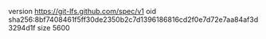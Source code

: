 version https://git-lfs.github.com/spec/v1
oid sha256:8bf7408461f5ff30de2350b2c7d1396186816cd2f0e7d72e7aa84af3d3294d1f
size 5600
